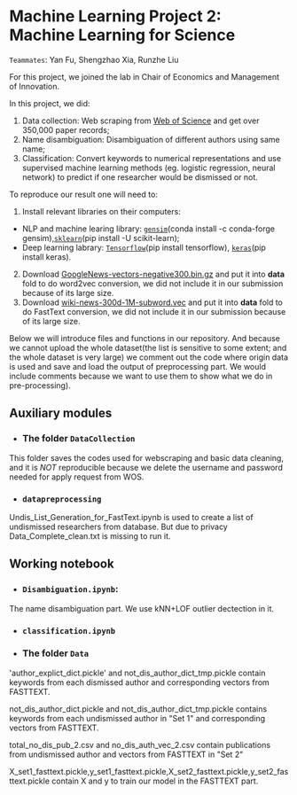 # Machine Learning Project 2: Machine Learning for Science

`Teammates`: Yan Fu, Shengzhao Xia, Runzhe Liu

For this project, we joined the lab in Chair of Economics and Management of Innovation. 

In this project, we did:

1. Data collection: Web scraping from [Web of Science](http://apps.webofknowledge.com/WOS_GeneralSearch_input.do?product=WOS&search_mode=GeneralSearch&SID=F41mtBBV1mNZKmygFN7&preferencesSaved=) and get over 350,000 paper records;
2. Name disambiguation: Disambiguation of different authors using same name; 
3. Classification: Convert keywords to numerical representations and use supervised machine learning methods (eg. logistic regression, neural network) to predict if one researcher would be dismissed or not.

To reproduce our result one will need to:

1. Install relevant libraries on their computers:
- NLP and machine learing library: [`gensim`](https://radimrehurek.com/gensim/)(conda install -c conda-forge gensim),[`sklearn`](https://scikit-learn.org/stable/)(pip install -U scikit-learn);
- Deep learning labrary: [`Tensorflow`](https://www.tensorflow.org)(pip install tensorflow), [`keras`](https://keras.io)(pip install keras).
2. Download [GoogleNews-vectors-negative300.bin.gz](https://drive.google.com/file/d/0B7XkCwpI5KDYNlNUTTlSS21pQmM/edit) and put it into **data** fold to do word2vec conversion, we did not include it in our submission because of its large size.
3. Download [wiki-news-300d-1M-subword.vec](https://fasttext.cc/docs/en/english-vectors.html) and put it into **data** fold to do FastText conversion, we did not include it in our submission because of its large size.


Below we will introduce files and functions in our repository.
And because we cannot upload the whole dataset(the list is sensitive to some extent; and the whole dataset is very large) we comment out the code where origin data is used and save and load the output of preprocessing part. We would include comments because we want to use them to show what we do in pre-processing).

## Auxiliary modules

* ### The folder `DataCollection`
This folder saves the codes used for webscraping and basic data cleaning, and it is *NOT* reproducible because we delete the username and password needed for apply request from WOS. 

* ### `datapreprocessing`

Undis_List_Generation_for_FastText.ipynb is used to create a list of undismissed researchers from database. But due to privacy Data_Complete_clean.txt is missing to run it.

## Working notebook
* ### `Disambiguation.ipynb`: 
The name disambiguation part. We use kNN+LOF outlier dectection in it.

* ### `classification.ipynb`




* ### The folder `Data`

'author_explict_dict.pickle' and not_dis_author_dict_tmp.pickle contain keywords from each dismissed author and corresponding vectors from FASTTEXT.

not_dis_author_dict.pickle and not_dis_author_dict_tmp.pickle contains keywords from each undismissed author in "Set 1" and corresponding vectors from FASTTEXT.

total_no_dis_pub_2.csv and no_dis_auth_vec_2.csv contain publications from undismissed author and vectors from FASTTEXT in "Set 2"

X_set1_fasttext.pickle,y_set1_fasttext.pickle,X_set2_fasttext.pickle,y_set2_fasttext.pickle contain X and y to train our model in the FASTTEXT part.
